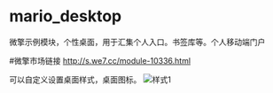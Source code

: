 # mario_desktop
微擎示例模块，个性桌面，用于汇集个人入口。书签库等。个人移动端门户

#微擎市场链接
http://s.we7.cc/module-10336.html

可以自定义设置桌面样式，桌面图标。
![样式1](http://cdn.w7.cc/images/2018/03/12/15208320345aa60e22b81bd_sZvKFvnUk4X5.png)
